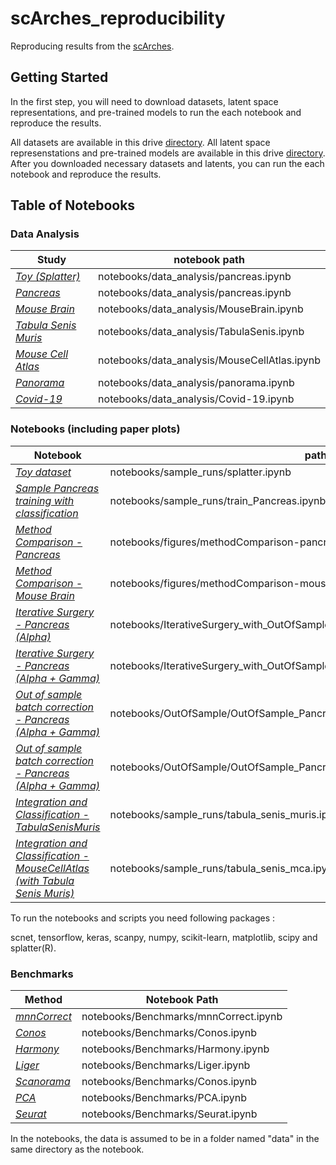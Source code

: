 # scArches_reproducibility


Reproducing results from the [scArches](https://github.com/theislab/scarches).

## Getting Started
In the first step, you will need to download datasets, latent space representations, and pre-trained models to run the each notebook and reproduce the results.

All datasets are available in this drive [directory](https://drive.google.com/drive/folders/1QQXDuUjKG8CTnwWW_u83MDtdrBXr8Kpq?usp=sharing).
All latent space represenstations and pre-trained models are available in this drive [directory](https://drive.google.com/drive/folders/1QqNCBv19-iF9whYIMkVL6DyBRH0x_G57?usp=sharing). After you downloaded necessary datasets and latents, you can run the each notebook and reproduce the results.

## Table of Notebooks 


### Data Analysis
Study       | notebook path     
---------------| ---------------
| [*Toy (Splatter)*](https://nbviewer.jupyter.org/github/theislab/scnet_reproducibility/blob/master/notebooks/data_analysis/splatter.ipynb)| notebooks/data_analysis/pancreas.ipynb| 
| [*Pancreas*](https://nbviewer.jupyter.org/github/theislab/scnet_reproducibility/blob/master/notebooks/data_analysis/pancreas.ipynb)| notebooks/data_analysis/pancreas.ipynb| 
| [*Mouse Brain*](https://nbviewer.jupyter.org/github/theislab/scnet_reproducibility/blob/master/notebooks/data_analysis/MouseBrain.ipynb)|notebooks/data_analysis/MouseBrain.ipynb| 
| [*Tabula Senis Muris*](https://nbviewer.jupyter.org/github/theislab/scnet_reproducibility/blob/master/notebooks/data_analysis/TabulaSenis.ipynb)| notebooks/data_analysis/TabulaSenis.ipynb| 
| [*Mouse Cell Atlas*](https://nbviewer.jupyter.org/github/theislab/scnet_reproducibility/blob/master/notebooks/data_analysis/MouseCellAtlas.ipynb)| notebooks/data_analysis/MouseCellAtlas.ipynb| 
| [*Panorama*](https://nbviewer.jupyter.org/github/theislab/scnet_reproducibility/blob/master/notebooks/data_analysis/panorama.ipynb)| notebooks/data_analysis/panorama.ipynb| 
| [*Covid-19*](https://nbviewer.jupyter.org/github/theislab/scnet_reproducibility/blob/master/notebooks/data_analysis/Covid-19.ipynb)| notebooks/data_analysis/Covid-19.ipynb| 

### Notebooks (including paper plots) 
Notebook  | path     
---------------| ---------------
| [*Toy dataset*](https://nbviewer.jupyter.org/github/theislab/scnet_reproducibility/blob/master/notebooks/sample_runs/splatter.ipynb)| notebooks/sample_runs/splatter.ipynb| 
| [*Sample Pancreas training with classification*](https://nbviewer.jupyter.org/github/theislab/scnet_reproducibility/blob/master/notebooks/sample_runs/train_Pancreas.ipynb)| notebooks/sample_runs/train_Pancreas.ipynb| 
| [*Method Comparison - Pancreas*](https://nbviewer.jupyter.org/github/theislab/scnet_reproducibility/blob/master/notebooks/figures/methodComparison-pancreas.ipynb)| notebooks/figures/methodComparison-pancreas.ipynb| 
| [*Method Comparison - Mouse Brain*](https://nbviewer.jupyter.org/github/theislab/scnet_reproducibility/blob/master/notebooks/figures/methodComparison-mousebrain.ipynb)| notebooks/figures/methodComparison-mousebrain.ipynb| 
| [*Iterative Surgery - Pancreas (Alpha)*](https://nbviewer.jupyter.org/github/theislab/scnet_reproducibility/blob/master/notebooks/sample_runs/IterativeSurgery_with_OutOfSample/OoS+IS_Pancreas_Alpha+Gamma.ipynb)| notebooks/IterativeSurgery_with_OutOfSample/OoS+IS_Pancreas_Alpha.ipynb| 
| [*Iterative Surgery - Pancreas (Alpha + Gamma)*](https://nbviewer.jupyter.org/github/theislab/scnet_reproducibility/blob/master/notebooks/sample_runs/IterativeSurgery_with_OutOfSample/OoS+IS_Pancreas_Alpha+Gamma.ipynb)| notebooks/IterativeSurgery_with_OutOfSample/OoS+IS_Pancreas_Alpha+Gamma.ipynb| 
| [*Out of sample batch correction - Pancreas (Alpha + Gamma)*](https://nbviewer.jupyter.org/github/theislab/scnet_reproducibility/blob/master/notebooks/sample_runs/OutOfSample/OutOfSample_Pancreas_Alpha.ipynb)| notebooks/OutOfSample/OutOfSample_Pancreas_Alpha.ipynb| 
| [*Out of sample batch correction - Pancreas (Alpha + Gamma)*](https://nbviewer.jupyter.org/github/theislab/scnet_reproducibility/blob/master/notebooks/sample_runs/OutOfSample/OutOfSample_Pancreas_Alpha+Gamma.ipynb)| notebooks/OutOfSample/OutOfSample_Pancreas_Alpha+Gamma.ipynb| 
| [*Integration and Classification - TabulaSenisMuris*](https://nbviewer.jupyter.org/github/theislab/scnet_reproducibility/blob/master/notebooks/sample_runs/tabula_senis_muris.ipynb)| notebooks/sample_runs/tabula_senis_muris.ipynb| 
| [*Integration and Classification - MouseCellAtlas (with Tabula Senis Muris)*](https://nbviewer.jupyter.org/github/theislab/scnet_reproducibility/blob/master/notebooks/sample_runs/tabula_senis_mca.ipynb)| notebooks/sample_runs/tabula_senis_mca.ipynb| 

To run the notebooks and scripts you need following packages :

scnet, tensorflow, keras, scanpy, numpy, scikit-learn, matplotlib, scipy and splatter(R).

### Benchmarks 
Method  | Notebook Path     
---------------| ---------------
| [*mnnCorrect*](https://nbviewer.jupyter.org/github.com/theislab/scnet_reproducibility/blob/master/notebooks/Benchmarks/mnnCorrect.ipynb)| notebooks/Benchmarks/mnnCorrect.ipynb| 
| [*Conos*](https://nbviewer.jupyter.org/github.com/theislab/scnet_reproducibility/blob/master/notebooks/Benchmarks/Conos.ipynb)| notebooks/Benchmarks/Conos.ipynb| 
| [*Harmony*](https://nbviewer.jupyter.org/github.com/theislab/scnet_reproducibility/blob/master/notebooks/Benchmarks/Harmony.ipynb)| notebooks/Benchmarks/Harmony.ipynb| 
| [*Liger*](https://nbviewer.jupyter.org/github.com/theislab/scnet_reproducibility/blob/master/notebooks/Benchmarks/Liger.ipynb)| notebooks/Benchmarks/Liger.ipynb| 
| [*Scanorama*](https://nbviewer.jupyter.org/github.com/theislab/scnet_reproducibility/blob/master/notebooks/Benchmarks/Scanorama.ipynb)| notebooks/Benchmarks/Conos.ipynb| 
| [*PCA*](https://nbviewer.jupyter.org/github.com/theislab/scnet_reproducibility/blob/master/notebooks/Benchmarks/PCA.ipynb)| notebooks/Benchmarks/PCA.ipynb| 
| [*Seurat*](https://nbviewer.jupyter.org/github.com/theislab/scnet_reproducibility/blob/master/notebooks/Benchmarks/Seurat.ipynb)| notebooks/Benchmarks/Seurat.ipynb| 

In the notebooks, the data is assumed to be in a folder named "data" in the same directory as the notebook.

